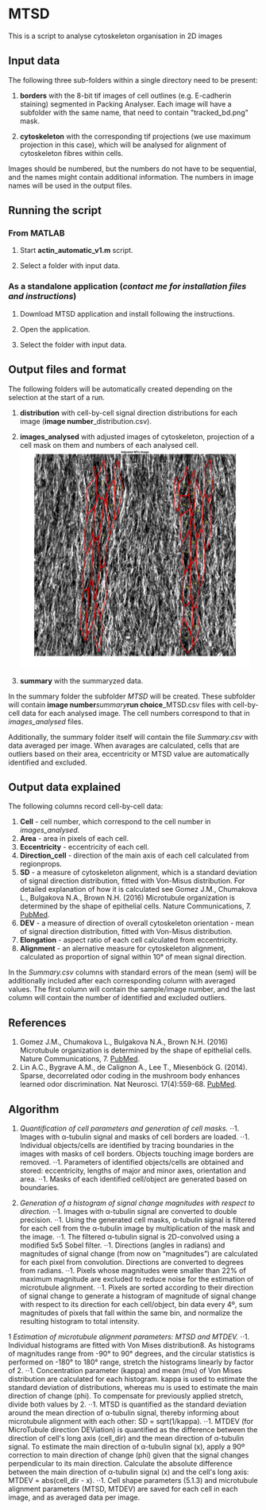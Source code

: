 # MTSD

This is a script to analyse cytoskeleton organisation in 2D images

## Input data

The following three sub-folders within a single directory need to be present:
1. **borders** with the 8-bit tif images of cell outlines (e.g. E-cadherin staining) segmented in Packing Analyser. Each image will have a subfolder with the same name, that need to contain "tracked_bd.png" mask.

1. **cytoskeleton** with the corresponding tif projections (we use maximum projection in this case), which will be analysed for alignment of cytoskeleton fibres within cells.


Images should be numbered, but the numbers do not have to be sequential, and the names might contain additional information. The numbers in image names will be used in the output files.

## Running the script

### From MATLAB

1. Start **actin_automatic_v1.m** script.

1. Select a folder with input data.

### As a standalone application (*contact me for installation files and instructions*)

1. Download MTSD application and install following the instructions.

1. Open the application.

1. Select the folder with input data.

## Output files and format

The following folders will be automatically created depending on the selection at the start of a run.
1. **distribution** with cell-by-cell signal direction distributions for each image (**image number**_distribution.csv).

1. **images_analysed** with adjusted images of cytoskeleton, projection of a cell mask on them and numbers of each analysed cell.<br>
![Example of analysed image](images/8_analysed_image.png)


1. **summary** with the summaryzed data.

In the summary folder the subfolder *MTSD* will be created. These subfolder will contain **image number**_summary_**run choice**_MTSD.csv files with cell-by-cell data for each analysed image. The cell numbers correspond to that in *images_analysed* files.

Additionally, the summary folder itself will contain the file *Summary.csv* with data averaged per image. When avarages are calculated, cells that are outliers based on their area, eccentricity or MTSD value are automatically identified and excluded.

## Output data explained

The following columns record cell-by-cell data:
1. **Cell** - cell number, which correspond to the cell number in *images_analysed*.
1. **Area** - area in pixels of each cell.
1. **Eccentricity** - eccentricity of each cell.
1. **Direction_cell** - direction of the main axis of each cell calculated from regionprops.
1. **SD** - a measure of cytoskeleton alignment, which is a standard deviation of signal direction distribution, fitted with Von-Misus distribution. For detailed explanation of how it is calculated see Gomez J.M., Chumakova L., Bulgakova N.A., Brown N.H. (2016) Microtubule organization is determined by the shape of epithelial cells. Nature Communications, 7. [PubMed](https://www.ncbi.nlm.nih.gov/pubmed/27779189).
1. **DEV** - a measure of direction of overall cytoskeleton orientation - mean of signal direction distribution, fitted with Von-Misus distribution.
1. **Elongation** - aspect ratio of each cell calculated from eccentricity.
1. **Alignment** - an alernative measure for cytoskeleton alignment, calculated as proportion of signal within 10° of mean signal direction.

In the *Summary.csv* columns with standard errors of the mean (sem) will be additionally included after each corresponding column with averaged values. The first column will contain the sample/image number, and the last column will contain the number of identified and excluded outliers. 

## References
1. Gomez J.M., Chumakova L., Bulgakova N.A., Brown N.H. (2016) Microtubule organization is determined by the shape of epithelial cells. Nature Communications, 7. [PubMed](https://www.ncbi.nlm.nih.gov/pubmed/27779189).
1. Lin A.C., Bygrave A.M., de Calignon A., Lee T., Miesenböck G. (2014). Sparse, decorrelated odor coding in the mushroom body enhances learned odor discrimination. Nat Neurosci. 17(4):559-68. [PubMed](https://www.ncbi.nlm.nih.gov/pubmed/24561998).

## Algorithm

1. *Quantification of cell parameters and generation of cell masks.*
⋅⋅1. Images with α-tubulin signal and masks of cell borders are loaded.
⋅⋅1. Individual objects/cells are identified by tracing boundaries in the images with masks of cell borders. Objects touching image borders are removed.
⋅⋅1. Parameters of identified objects/cells are obtained and stored: eccentricity, lengths of major and minor axes, orientation and area.
⋅⋅1. Masks of each identified cell/object are generated based on boundaries.

1. *Generation of a histogram of signal change magnitudes with respect to direction.*
⋅⋅1. Images with α-tubulin signal are converted to double precision.
⋅⋅1. Using the generated cell masks, α-tubulin signal is filtered for each cell from the α-tubulin image by multiplication of the mask and the image.
⋅⋅1. The filtered α-tubulin signal is 2D-convolved using a modified 5x5 Sobel filter. 
⋅⋅1. Directions (angles in radians) and magnitudes of signal change (from now on “magnitudes”) are calculated for each pixel from convolution. Directions are converted to degrees from radians.
⋅⋅1. Pixels whose magnitudes were smaller than 22% of maximum magnitude are excluded to reduce noise for the estimation of microtubule alignment.
⋅⋅1. Pixels are sorted according to their direction of signal change to generate a histogram of magnitude of signal change with respect to its direction for each cell/object, bin data every 4º, sum magnitudes of pixels that fall within the same bin, and normalize the resulting histogram to total intensity.

1 *Estimation of microtubule alignment parameters: MTSD and MTDEV.*
⋅⋅1. Individual histograms are fitted with Von Mises distribution8. As histograms of magnitudes range from -90° to 90° degrees, and the circular statistics is performed on -180° to 180° range, stretch the histograms linearly by factor of 2.
⋅⋅1. Concentration parameter (kappa) and mean (mu) of Von Mises distribution are calculated for each histogram. kappa is used to estimate the standard deviation of distributions, whereas mu is used to estimate the main direction of change (phi). To compensate for previously applied stretch, divide both values by 2.
⋅⋅1. MTSD is quantified as the standard deviation around the mean direction of α-tubulin signal, thereby informing about microtubule alignment with each other: SD = sqrt(1/kappa). 
⋅⋅1. MTDEV (for MicroTubule direction DEViation) is quantified as the difference between the direction of cell's long axis (cell_dir) and the mean direction of α-tubulin signal. To estimate the main direction of α-tubulin signal (x), apply a 90º correction to main direction of change (phi) given that the signal changes perpendicular to its main direction. Calculate the absolute difference between the main direction of α-tubulin signal (x) and the cell's long axis: MTDEV = abs(cell_dir - x). 
⋅⋅1. Cell shape parameters (5.1.3) and microtubule alignment parameters (MTSD, MTDEV) are saved for each cell in each image, and as averaged data per image.
